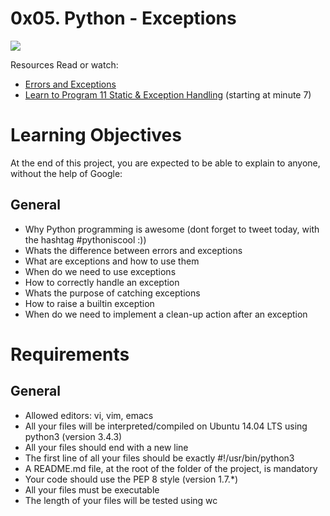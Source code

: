 # 0x05. Python - Exceptions
![](https://files.realpython.com/media/try_except.c94eabed2c59.png)

Resources
Read or watch:

* [Errors and Exceptions](https://intranet.hbtn.io/rltoken/IvW-V19TlPbmMnVTHNllUg)
* [Learn to Program 11 Static & Exception Handling](https://intranet.hbtn.io/rltoken/uHg99jd88sVrhuGUDfwT8g) (starting at minute 7)

# Learning Objectives
At the end of this project, you are expected to be able to explain to anyone, without the help of Google:

## General
* Why Python programming is awesome (dont forget to tweet today, with the hashtag #pythoniscool :))
* Whats the difference between errors and exceptions
* What are exceptions and how to use them
* When do we need to use exceptions
* How to correctly handle an exception
* Whats the purpose of catching exceptions
* How to raise a builtin exception
* When do we need to implement a clean-up action after an exception

# Requirements
## General
* Allowed editors: vi, vim, emacs
* All your files will be interpreted/compiled on Ubuntu 14.04 LTS using python3 (version 3.4.3)
* All your files should end with a new line
* The first line of all your files should be exactly #!/usr/bin/python3
* A README.md file, at the root of the folder of the project, is mandatory
* Your code should use the PEP 8 style (version 1.7.*)
* All your files must be executable
* The length of your files will be tested using wc